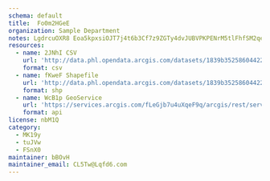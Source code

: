 ```yaml
---
schema: default
title:  Fo0m2HGeE 
organization: Sample Department 
notes: LgdrcuOXR8 Eoa5kpxsiOJT7j4t6b3Cf7z9ZGTy4dvJUBVPKPENrM5tlFhfSM2qe0ep0mXwI3yogsFxCHmGIQWVa 1HYuv689Ski 
resources:
  - name: 2JNhI CSV
    url: 'http://data.phl.opendata.arcgis.com/datasets/1839b35258604422b0b520cbb668df0d_0.csv'
    format: csv
  - name: fKweF Shapefile
    url: 'http://data.phl.opendata.arcgis.com/datasets/1839b35258604422b0b520cbb668df0d_0.zip'
    format: shp
  - name: WcB1p GeoService
    url: 'https://services.arcgis.com/fLeGjb7u4uXqeF9q/arcgis/rest/services/Air_Monitoring_Stations/FeatureServer/0/query'
    format: api
license: nbM1Q 
category:
  - MK19y 
  - tuJVw 
  - FSnX0 
maintainer: bBOvH  
maintainer_email: CL5Tw@Lqfd6.com
---
```

